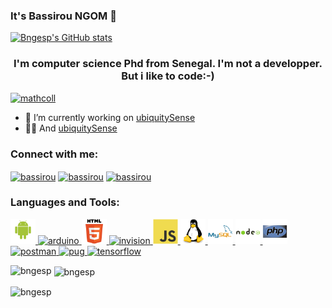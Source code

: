 ### It's Bassirou NGOM 👋

[![Bngesp's GitHub stats](https://github-readme-stats.vercel.app/api?username=bngesp&show_icons=true&count_private=true&theme=merko)](https://github.com/anuraghazra/github-readme-stats)

<h3 align="center">I'm computer science Phd  from Senegal. I'm not a developper. But i like to code:-)</h3>

<p align="left"> <a href="https://github.com/ryo-ma/github-profile-trophy"><img src="https://github-profile-trophy.vercel.app/?username=mathcoll" alt="mathcoll" /></a> </p>

- 🔭 I’m currently working on [ubiquitySense](https://github.com/bngesp/ubiquitySense)
- 👌🏾 And [ubiquitySense](https://github.com/bngesp/Arduino-mqtt-sn-gateway-aggrate)

<h3 align="left">Connect with me:</h3>
<p align="left">
<a href="https://www.researchgate.net/profile/Bassirou-Ngom" target="blank"><img align="center" src="https://www.researchgate.net/?ref=logo&_sg=zw0SghKx8QblcFZ9Xq-uqKqsTo8RTiaS3e7Gr51rcRumcWQXnuylgp_LE26oX-VojFBUMvVmQAMlEiw" alt="bassirou" height="30" width="40" /></a>
<a href="https://twitter.com/bngbass" target="blank"><img align="center" src="https://raw.githubusercontent.com/rahuldkjain/github-profile-readme-generator/master/src/images/icons/Social/twitter.svg" alt="bassirou" height="30" width="40" /></a>
<a href="https://www.linkedin.com/in/bassirou-n-9a72b8109" target="blank"><img align="center" src="https://raw.githubusercontent.com/rahuldkjain/github-profile-readme-generator/master/src/images/icons/Social/linked-in-alt.svg" alt="bassirou" height="30" width="40" /></a>
</p>

<h3 align="left">Languages and Tools:</h3>
<p align="left"> <a href="https://developer.android.com" target="_blank"> 
  <img src="https://raw.githubusercontent.com/devicons/devicon/master/icons/android/android-original-wordmark.svg" alt="android" width="40" height="40"/> </a> <a href="https://www.arduino.cc/" target="_blank"> <img src="https://cdn.worldvectorlogo.com/logos/arduino-1.svg" alt="arduino" width="40" height="40"/> </a> <a href="https://www.w3.org/html/" target="_blank"> <img src="https://raw.githubusercontent.com/devicons/devicon/master/icons/html5/html5-original-wordmark.svg" alt="html5" width="40" height="40"/> </a> <a href="https://www.invisionapp.com/" target="_blank"> <img src="https://www.vectorlogo.zone/logos/invisionapp/invisionapp-icon.svg" alt="invision" width="40" height="40"/> </a> <a href="https://developer.mozilla.org/en-US/docs/Web/JavaScript" target="_blank"> <img src="https://raw.githubusercontent.com/devicons/devicon/master/icons/javascript/javascript-original.svg" alt="javascript" width="40" height="40"/> </a> <a href="https://www.linux.org/" target="_blank"> <img src="https://raw.githubusercontent.com/devicons/devicon/master/icons/linux/linux-original.svg" alt="linux" width="40" height="40"/> </a> <a href="https://www.mysql.com/" target="_blank"> <img src="https://raw.githubusercontent.com/devicons/devicon/master/icons/mysql/mysql-original-wordmark.svg" alt="mysql" width="40" height="40"/> </a> <a href="https://nodejs.org" target="_blank"> <img src="https://raw.githubusercontent.com/devicons/devicon/master/icons/nodejs/nodejs-original-wordmark.svg" alt="nodejs" width="40" height="40"/> </a> <a href="https://www.php.net" target="_blank"> <img src="https://raw.githubusercontent.com/devicons/devicon/master/icons/php/php-original.svg" alt="php" width="40" height="40"/> </a> <a href="https://postman.com" target="_blank"> <img src="https://www.vectorlogo.zone/logos/getpostman/getpostman-icon.svg" alt="postman" width="40" height="40"/> </a> <a href="https://pugjs.org" target="_blank"> <img src="https://cdn.worldvectorlogo.com/logos/pug.svg" alt="pug" width="40" height="40"/> </a> <a href="https://www.tensorflow.org" target="_blank"> <img src="https://www.vectorlogo.zone/logos/tensorflow/tensorflow-icon.svg" alt="tensorflow" width="40" height="40"/> </a> </p>


<p><img align="left" src="https://github-readme-stats.vercel.app/api/top-langs?username=bngesp&show_icons=true&locale=en&layout=compact" alt="bngesp" /></p>

<p>&nbsp;<img align="center" src="https://github-readme-stats.vercel.app/api?username=bngesp&show_icons=true&locale=fr" alt="bngesp" /></p>

<p><img align="center" src="https://github-readme-streak-stats.herokuapp.com/?user=bngesp&" alt="bngesp" /></p>
